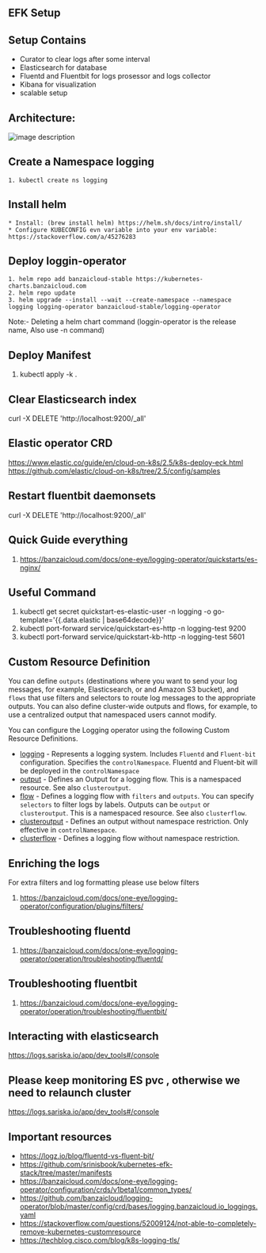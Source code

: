 ## EFK Setup



## Setup Contains
 - Curator to clear logs after some interval
 - Elasticsearch for database
 - Fluentd and Fluentbit for logs prosessor and logs collector
 - Kibana for visualization
 - scalable setup 

## Architecture:

![image description](https://camo.githubusercontent.com/1826e4f1b9b8107d7e7480137c767cbb9ef9689746bad30d8b0ce7ceef75b6d0/68747470733a2f2f62616e7a6169636c6f75642e636f6d2f646f63732f6f6e652d6579652f6c6f6767696e672d6f70657261746f722f696d672f6c6f6767696e675f6f70657261746f725f666c6f772e706e67)

   
## Create a Namespace logging
    1. kubectl create ns logging

## Install helm
    * Install: (brew install helm) https://helm.sh/docs/intro/install/ 
    * Configure KUBECONFIG evn variable into your env variable: https://stackoverflow.com/a/45276283 

## Deploy loggin-operator

    1. helm repo add banzaicloud-stable https://kubernetes-charts.banzaicloud.com
    2. helm repo update
    3. helm upgrade --install --wait --create-namespace --namespace logging logging-operator banzaicloud-stable/logging-operator
Note:- Deleting a helm chart command (loggin-operator is the release name, Also use -n command)

## Deploy Manifest

1. kubectl apply -k .
 

## Clear Elasticsearch index 

 curl -X DELETE 'http://localhost:9200/_all'

 
## Elastic operator CRD
 
https://www.elastic.co/guide/en/cloud-on-k8s/2.5/k8s-deploy-eck.html
https://github.com/elastic/cloud-on-k8s/tree/2.5/config/samples

## Restart fluentbit daemonsets  

 curl -X DELETE 'http://localhost:9200/_all'

## Quick Guide everything

1. https://banzaicloud.com/docs/one-eye/logging-operator/quickstarts/es-nginx/


## Useful Command

1. kubectl get secret quickstart-es-elastic-user  -n logging -o go-template='{{.data.elastic | base64decode}}'
2. kubectl port-forward service/quickstart-es-http -n logging-test 9200
3. kubectl port-forward service/quickstart-kb-http -n logging-test 5601



## Custom Resource Definition

You can define `outputs` (destinations where you want to send your log messages, for example, Elasticsearch, or and Amazon S3 bucket), and `flows` that use filters and selectors to route log messages to the appropriate outputs. You can also define cluster-wide outputs and flows, for example, to use a centralized output that namespaced users cannot modify.

You can configure the Logging operator using the following Custom Resource Definitions.

- [logging](https://banzaicloud.com/docs/one-eye/logging-operator/configuration/crds/v1beta1/logging_types/) - Represents a logging system. Includes `Fluentd` and `Fluent-bit` configuration. Specifies the `controlNamespace`. Fluentd and Fluent-bit will be deployed in the `controlNamespace`
- [output](https://banzaicloud.com/docs/one-eye/logging-operator/configuration/crds/v1beta1/output_types/) - Defines an Output for a logging flow. This is a namespaced resource. See also `clusteroutput`.
- [flow](https://banzaicloud.com/docs/one-eye/logging-operator/configuration/crds/v1beta1/flow_types/) - Defines a logging flow with `filters` and `outputs`. You can specify `selectors` to filter logs by labels. Outputs can be `output` or `clusteroutput`.  This is a namespaced resource. See also `clusterflow`.
- [clusteroutput](https://banzaicloud.com/docs/one-eye/logging-operator/configuration/crds/v1beta1/clusteroutput_types/) - Defines an output without namespace restriction. Only effective in `controlNamespace`.
- [clusterflow](https://banzaicloud.com/docs/one-eye/logging-operator/configuration/crds/v1beta1/output_types/) - Defines a logging flow without namespace restriction.

## Enriching the logs

  For extra filters and log formatting please use below filters
 
1. https://banzaicloud.com/docs/one-eye/logging-operator/configuration/plugins/filters/


## Troubleshooting fluentd

   1.  https://banzaicloud.com/docs/one-eye/logging-operator/operation/troubleshooting/fluentd/

## Troubleshooting fluentbit

   1. https://banzaicloud.com/docs/one-eye/logging-operator/operation/troubleshooting/fluentbit/

## Interacting with elasticsearch

https://logs.sariska.io/app/dev_tools#/console


## Please keep monitoring ES pvc , otherwise we need to relaunch cluster

https://logs.sariska.io/app/dev_tools#/console



## Important resources
* https://logz.io/blog/fluentd-vs-fluent-bit/
* https://github.com/srinisbook/kubernetes-efk-stack/tree/master/manifests
* https://banzaicloud.com/docs/one-eye/logging-operator/configuration/crds/v1beta1/common_types/
* https://github.com/banzaicloud/logging-operator/blob/master/config/crd/bases/logging.banzaicloud.io_loggings.yaml
* https://stackoverflow.com/questions/52009124/not-able-to-completely-remove-kubernetes-customresource
* https://techblog.cisco.com/blog/k8s-logging-tls/

